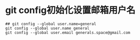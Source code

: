 # git config初始化设置邮箱用户名

```
## git config --global user.name=general
git config --global user.name general
git config --global user.email generals.space@gmail.com
```
